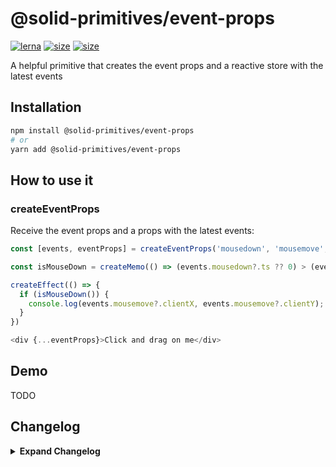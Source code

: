 # @solid-primitives/event-props

[![lerna](https://img.shields.io/badge/maintained%20with-lerna-cc00ff.svg?style=for-the-badge)](https://lerna.js.org/)
[![size](https://img.shields.io/bundlephobia/minzip/@solid-primitives/event-props?style=for-the-badge)](https://bundlephobia.com/package/@solid-primitives/event-props)
[![size](https://img.shields.io/npm/v/@solid-primitives/event-props?style=for-the-badge)](https://www.npmjs.com/package/@solid-primitives/event-props)

A helpful primitive that creates the event props and a reactive store with the latest events

## Installation

```bash
npm install @solid-primitives/event-props
# or
yarn add @solid-primitives/event-props
```

## How to use it

### createEventProps

Receive the event props and a props with the latest events:

```ts
const [events, eventProps] = createEventProps('mousedown', 'mousemove', 'mouseup');

const isMouseDown = createMemo(() => (events.mousedown?.ts ?? 0) > (events.mouseup?.ts ?? 1));

createEffect(() => {
  if (isMouseDown()) {
    console.log(events.mousemove?.clientX, events.mousemove?.clientY);
  }
})

<div {...eventProps}>Click and drag on me</div>
```

## Demo

TODO

## Changelog

<details>
<summary><b>Expand Changelog</b></summary>

0.0.100

First commit.

0.0.150

Published publicly for general use.

0.1.0

Updated to latest Solid

</details>
